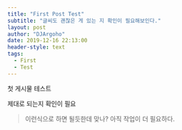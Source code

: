 ```yaml
---
title: "First Post Test"
subtitle: "글씨도 괜찮은 게 있는 지 확인이 필요해보인다."
layout: post
author: "DJArgoho"
date: 2019-12-16 22:13:00
header-style: text
tags:
  - First
  - Test
---
```


첫 게시물 테스트  

제대로 되는지 확인이 필요  

> 이런식으로 하면 될듯한데 맞나?
> 아직 작업이 더 필요하다.


